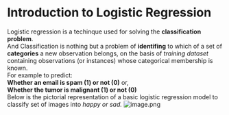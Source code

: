 
# Introduction to Logistic Regression

Logistic regression is a techinque used for solving the __classification problem__.<br/> And Classification is nothing but a problem of __identifing__ to which of a set of __categories__ a new observation belongs, on the basis of _training dataset_ containing observations (or instances) whose categorical membership is known. <br/>For example to predict:<br/> __Whether an email is spam (1) or not (0)__ or,<br/> __Whether the tumor is malignant (1) or not (0)<br/>__
Below is the pictorial representation of a basic logistic regression model to classify set of images into _happy or sad._
![image.png](attachment:image.png)
